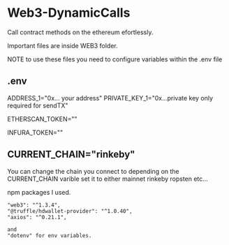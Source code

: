 # Web3-DynamicCalls
Call contract methods on the ethereum efortlessly.

Important files are inside WEB3 folder.

NOTE to use these files you need to configure variables within the .env file

.env
-------------------------------------------------------
ADDRESS_1="0x... your address"
PRIVATE_KEY_1="0x...private key only required for sendTX"

ETHERSCAN_TOKEN=""

INFURA_TOKEN=""

CURRENT_CHAIN="rinkeby"
-------------------------------------------------------

You can change the chain you connect to depending on 
the CURRENT_CHAIN varible
set it to either
mainnet
rinkeby
ropsten
etc...


npm packages I used. 

    "web3": "^1.3.4",
    "@truffle/hdwallet-provider": "^1.0.40",
    "axios": "^0.21.1",
    
    and
    "dotenv" for env variables.
    
